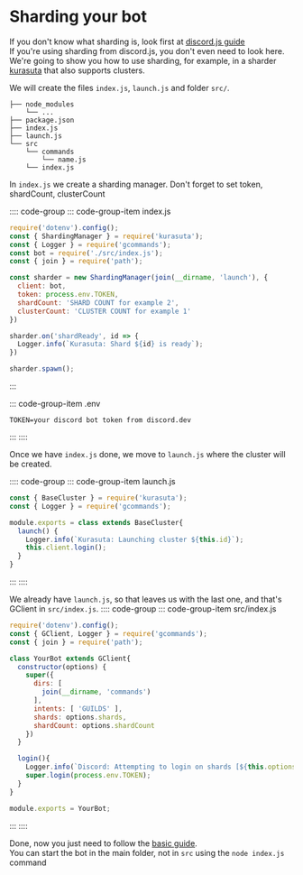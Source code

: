# Sharding your bot

If you don't know what sharding is, look first at [discord.js guide](https://discordjs.guide/sharding/#when-to-shard)  
If you're using sharding from discord.js, you don't even need to look here. We're going to show you how to use sharding, for example, in a sharder [kurasuta](https://www.npmjs.com/package/kurasuta) that also supports clusters.  

We will create the files `index.js`, `launch.js` and folder `src/`.

```
├── node_modules
    └── ...
├── package.json
├── index.js
├── launch.js
└── src
    └── commands
        └── name.js
    └── index.js
```

In `index.js` we create a sharding manager. Don't forget to set token, shardCount, clusterCount

:::: code-group
::: code-group-item index.js

```js
require('dotenv').config();
const { ShardingManager } = require('kurasuta');
const { Logger } = require('gcommands');
const bot = require('./src/index.js');
const { join } = require('path');

const sharder = new ShardingManager(join(__dirname, 'launch'), {
  client: bot,
  token: process.env.TOKEN,
  shardCount: 'SHARD COUNT for example 2',
  clusterCount: 'CLUSTER COUNT for example 1'
})

sharder.on('shardReady', id => {
  Logger.info(`Kurasuta: Shard ${id} is ready`);
})

sharder.spawn();
```

:::

::: code-group-item .env

```
TOKEN=your discord bot token from discord.dev
```

:::
::::

Once we have `index.js` done, we move to `launch.js` where the cluster will be created.

:::: code-group
::: code-group-item launch.js
```js
const { BaseCluster } = require('kurasuta');
const { Logger } = require('gcommands');

module.exports = class extends BaseCluster{
  launch() {
    Logger.info(`Kurasuta: Launching cluster ${this.id}`);
    this.client.login();
  }
}
```
:::
::::

We already have `launch.js`, so that leaves us with the last one, and that's GClient in `src/index.js`.
:::: code-group
::: code-group-item src/index.js
```js
require('dotenv').config();
const { GClient, Logger } = require('gcommands');
const { join } = require('path');

class YourBot extends GClient{
  constructor(options) {
    super({
      dirs: [
        join(__dirname, 'commands')
      ],
      intents: [ 'GUILDS' ],
      shards: options.shards,
      shardCount: options.shardCount
    })
  }

  login(){
    Logger.info(`Discord: Attempting to login on shards [${this.options.shards.join(', ')}].`);
    super.login(process.env.TOKEN);
  }
}

module.exports = YourBot;
```
:::
::::

Done, now you just need to follow the [basic guide](../commands/first-command.md).  
You can start the bot in the main folder, not in `src` using the `node index.js` command